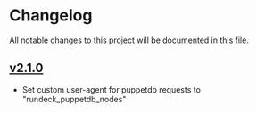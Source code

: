 # Changelog

All notable changes to this project will be documented in this file.

## [v2.1.0](https://github.com/cernops/rundeck-puppetdb-nodes/tree/v2.1.0)

- Set custom user-agent for puppetdb requests to "rundeck_puppetdb_nodes"

